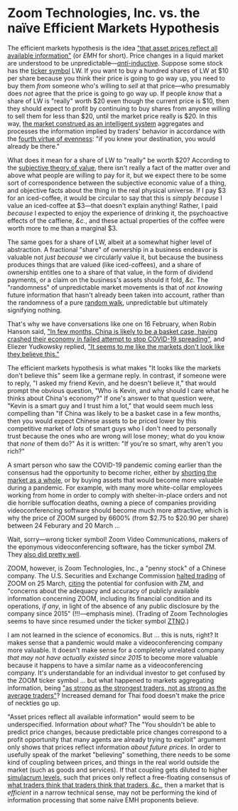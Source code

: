 # Zoom Technologies, Inc. vs. the naïve Efficient Markets Hypothesis

The efficient markets hypothesis is the idea ["that asset prices reflect all available information"](https://en.wikipedia.org/wiki/Efficient-market_hypothesis) (or _EMH_ for short). Price changes in a liquid market are understood to be unpredictable—[_anti_-inductive](https://www.lesswrong.com/posts/h24JGbmweNpWZfBkM/markets-are-anti-inductive). Suppose some stock has the [ticker symbol](https://en.wikipedia.org/wiki/Ticker_symbol) LW. If you want to buy a hundred shares of LW at $10 per share because you think their price is going to go way up, you need to buy them _from_ someone who's willing to _sell_ at that price—who presumably does _not_ agree that the price is going to go way up. If people _know_ that a share of LW is "really" worth $20 even though the current price is $10, then they should expect to profit by continuing to buy shares from anyone willing to sell them for less than $20, until the market price really is $20. In this way, [the market construed as an intelligent system](https://www.lesswrong.com/posts/brhWPoNsBN7za3xjs/competitive-markets-as-distributed-backprop) aggregates and processes the information implied by traders' behavior in accordance with the [fourth virtue of evenness](http://yudkowsky.net/rational/virtues/): "if you knew your destination, you would already be there."

What does it mean for a share of LW to "really" be worth $20? According to the [subjective theory of value](https://en.wikipedia.org/wiki/Subjective_theory_of_value), there isn't really a fact of the matter over and above what people are willing to pay for it, but we expect there to be some sort of correspondence between the subjective economic value of a thing, and objective facts about the thing in the real physical universe. If I pay $3 for an iced-coffee, it would be circular to say that this is _simply because_ I value an iced-coffee at $3—that doesn't explain anything! Rather, I paid _because_ I expected to enjoy the experience of drinking it, the psychoactive effects of the caffiene, _&c._, and these actual properties of the coffee were worth more to me than a marginal $3.

The same goes for a share of LW, albeit at a somewhat higher level of abstraction. A fractional "share" of ownership in a business endeavor is valuable not _just because_ we circularly value it, but because the business produces things that are valued (like iced-coffees), and a share of ownership entitles one to a share of that value, in the form of dividend payments, or a claim on the business's assets should it fold, _&c._ The "randomness" of unpredictable market movements is that of _not knowing_ future information that hasn't already been taken into account, rather than the randomness of a pure [random walk](https://en.wikipedia.org/wiki/Random_walk), unpredictable but ultimately signifying nothing.

That's why we have conversations like one on 16 February, when Robin Hanson said, ["In few months, China is likely to be a basket case, having crashed their economy in failed attempt to stop COVID-19 spreading"](https://twitter.com/robinhanson/status/1229209586336489472), and Eliezer Yudkowsky replied, ["It seems to me like the markets don't look like they believe this."](https://twitter.com/ESYudkowsky/status/1229529150098046976)

The efficient markets hypothesis is what makes "It looks like the markets don't believe this" seem like a germane reply. In contrast, if someone were to reply, "I asked my friend Kevin, and he doesn't believe it," that would prompt the obvious question, "Who is Kevin, and why should I care what he thinks about China's economy?" If one's answer to that question were, "Kevin is a smart guy and I trust him a lot," that would seem much less compelling than "If China was likely to be a basket case in a few months, then you would expect Chinese assets to be priced lower by this competitive market of _lots_ of smart guys who I don't need to personally trust because the ones who are wrong will lose money; what do you know that _none_ of them do?" As it is written: "If you're so smart, why aren't you rich?"

A smart person who saw the COVID-19 pandemic coming earlier than the consensus had the opportunity to become richer, either by [shorting the market as a whole](https://www.lesswrong.com/posts/jAixPHwn5bmSLXiMZ/open-and-welcome-thread-february-2020?commentId=j76fGcgig2t33WwKE), or by buying assets that would become more valuable during a pandemic. For example, with many more white-collar employees working from home in order to comply with shelter-in-place orders and not die horrible suffocation deaths, owning a piece of companies providing videoconferencing software should become much more attractive, which is why the price of ZOOM surged by 6600% (from $2.75 to $20.90 per share) between 24 Feburary and 20 March ...

Wait, sorry—wrong ticker symbol! Zoom Video Communications, makers of the eponymous videoconferencing software, has the ticker symbol ZM. They [also did pretty well](https://www.fool.com/investing/2020/05/05/why-is-everyone-talking-about-zoom-video-communica.aspx).

ZOOM, however, is Zoom Technologies, Inc., a "penny stock" of a Chinese company. The U.S. Securities and Exchange Commission [halted trading](https://fortune.com/2020/03/26/zoom-stock-halt-zm-ticker/) of ZOOM on 25 March, [citing](https://www.sec.gov/litigation/suspensions/2020/34-88477.pdf) the potential for confusion with ZM, and "concerns about the adequacy and accuracy of publicly available information concerning ZOOM, including its financial condition and its operations, _if any_, in light of the absence of any public disclosure by the company since 2015" (!!!—emphasis mine). (Trading of Zoom Technologies seems to have since resumed under the ticker symbol [ZTNO](https://www.nasdaq.com/market-activity/stocks/ztno).)

I am not learned in the science of economics. But ... this is nuts, right? It makes sense that a pandemic would make a videoconferencing company more valuable. It doesn't make sense for a completely unrelated company _that may not have actually existed since 2015_ to become more valuable because it happens to have a similar name as a videoconferencing company. It's understandable for an individual investor to get confused by the ZOOM ticker symbol ... but what happened to markets aggregating information, being ["as strong as the strongest traders, not as strong as the average traders"](https://twitter.com/ESYudkowsky/status/1050861362312818690)? Increased demand for Thai food doesn't make the price of neckties go up.

"Asset prices reflect all available information" would seem to be underspecified. Information _about what_? The "You shouldn't be able to predict price changes, because predictable price changes correspond to a profit opportunity that many agents are already trying to exploit" argument only shows that prices reflect information _about future prices_. In order to usefully speak of the market "believing" something, there needs to be some kind of coupling between prices, and things in the real world outside the market (such as goods and services). If that coupling gets diluted to higher [simulacrum levels](https://www.lesswrong.com/posts/fEX7G2N7CtmZQ3eB5/simulacra-and-subjectivity), such that prices only reflect a free-floating consensus of [what traders think that traders think that traders, _&c._](https://en.wikipedia.org/wiki/Keynesian_beauty_contest), then a market that is _efficient_ in a narrow technical sense, may not be performing the kind of information processing that some naïve EMH proponents believe.
